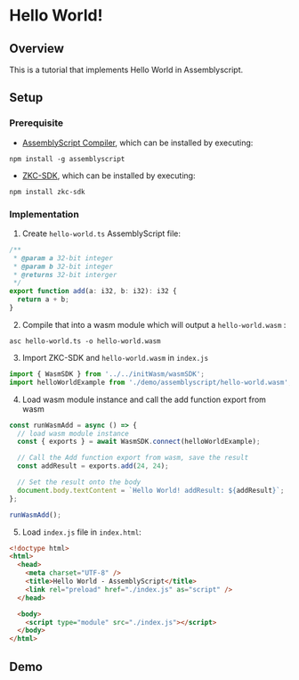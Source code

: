 # Hello World!

## Overview

This is a tutorial that implements Hello World in Assemblyscript.

## Setup

### Prerequisite

- [AssemblyScript Compiler][1], which can be installed by executing:

```shell
npm install -g assemblyscript
```

- [ZKC-SDK][2], which can be installed by executing:

```shell
npm install zkc-sdk
```

### Implementation

1.  Create `hello-world.ts` AssemblyScript file:

```typescript
/**
 * @param a 32-bit integer
 * @param b 32-bit integer
 * @returns 32-bit interger
 */
export function add(a: i32, b: i32): i32 {
  return a + b;
}
```

2.  Compile that into a wasm module which will output a `hello-world.wasm` :

```shell
asc hello-world.ts -o hello-world.wasm
```

3.  Import ZKC-SDK and `hello-world.wasm` in `index.js`

```javascript
import { WasmSDK } from '../../initWasm/wasmSDK';
import helloWorldExample from './demo/assemblyscript/hello-world.wasm';
```

4.  Load wasm module instance and call the add function export from wasm

```javascript
const runWasmAdd = async () => {
  // load wasm module instance
  const { exports } = await WasmSDK.connect(helloWorldExample);

  // Call the Add function export from wasm, save the result
  const addResult = exports.add(24, 24);

  // Set the result onto the body
  document.body.textContent = `Hello World! addResult: ${addResult}`;
};

runWasmAdd();
```

5.  Load `index.js` file in `index.html`:

```html
<!doctype html>
<html>
  <head>
    <meta charset="UTF-8" />
    <title>Hello World - AssemblyScript</title>
    <link rel="preload" href="./index.js" as="script" />
  </head>

  <body>
    <script type="module" src="./index.js"></script>
  </body>
</html>
```

## Demo

[1]: https://www.assemblyscript.org/compiler.html#using-the-compiler
[2]: https://github.com/zkcrossteam/ZKC-SDK
